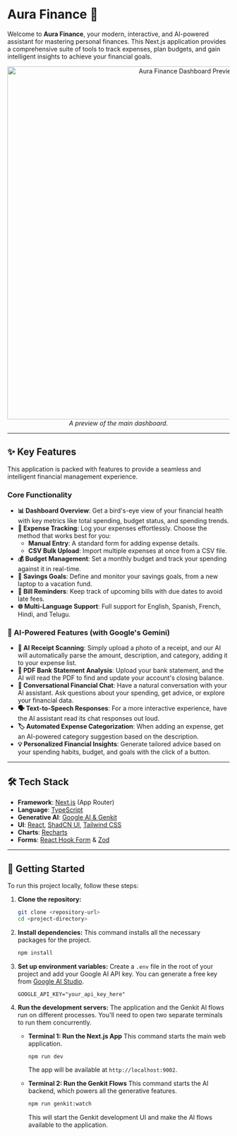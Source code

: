 # Aura Finance 🚀

Welcome to **Aura Finance**, your modern, interactive, and AI-powered assistant for mastering personal finances. This Next.js application provides a comprehensive suite of tools to track expenses, plan budgets, and gain intelligent insights to achieve your financial goals.

<p align="center">
  <img alt="Aura Finance Dashboard Preview" src="image.png" width="800">
  <br>
  <em>A preview of the main dashboard.</em>
</p>

---

## ✨ Key Features

This application is packed with features to provide a seamless and intelligent financial management experience.

### Core Functionality
- **📊 Dashboard Overview**: Get a bird's-eye view of your financial health with key metrics like total spending, budget status, and spending trends.
- **💸 Expense Tracking**: Log your expenses effortlessly. Choose the method that works best for you:
    - **Manual Entry**: A standard form for adding expense details.
    - **CSV Bulk Upload**: Import multiple expenses at once from a CSV file.
- **💰 Budget Management**: Set a monthly budget and track your spending against it in real-time.
- **🎯 Savings Goals**: Define and monitor your savings goals, from a new laptop to a vacation fund.
- **🔔 Bill Reminders**: Keep track of upcoming bills with due dates to avoid late fees.
- **🌐 Multi-Language Support**: Full support for English, Spanish, French, Hindi, and Telugu.

### 🤖 AI-Powered Features (with Google's Gemini)
- **📸 AI Receipt Scanning**: Simply upload a photo of a receipt, and our AI will automatically parse the amount, description, and category, adding it to your expense list.
- **📄 PDF Bank Statement Analysis**: Upload your bank statement, and the AI will read the PDF to find and update your account's closing balance.
- **💬 Conversational Financial Chat**: Have a natural conversation with your AI assistant. Ask questions about your spending, get advice, or explore your financial data.
- **🗣️ Text-to-Speech Responses**: For a more interactive experience, have the AI assistant read its chat responses out loud.
- **🏷️ Automated Expense Categorization**: When adding an expense, get an AI-powered category suggestion based on the description.
- **💡 Personalized Financial Insights**: Generate tailored advice based on your spending habits, budget, and goals with the click of a button.

---

## 🛠️ Tech Stack

- **Framework**: [Next.js](https://nextjs.org/) (App Router)
- **Language**: [TypeScript](https://www.typescriptlang.org/)
- **Generative AI**: [Google AI & Genkit](https://firebase.google.com/docs/genkit)
- **UI**: [React](https://react.dev/), [ShadCN UI](https://ui.shadcn.com/), [Tailwind CSS](https://tailwindcss.com/)
- **Charts**: [Recharts](https://recharts.org/)
- **Forms**: [React Hook Form](https://react-hook-form.com/) & [Zod](https://zod.dev/)

---

## 🚀 Getting Started

To run this project locally, follow these steps:

1.  **Clone the repository:**
    ```bash
    git clone <repository-url>
    cd <project-directory>
    ```

2.  **Install dependencies:**
    This command installs all the necessary packages for the project.
    ```bash
    npm install
    ```

3.  **Set up environment variables:**
    Create a `.env` file in the root of your project and add your Google AI API key. You can generate a free key from [Google AI Studio](https://aistudio.google.com/app/apikey).
    ```
    GOOGLE_API_KEY="your_api_key_here"
    ```

4.  **Run the development servers:**
    The application and the Genkit AI flows run on different processes. You'll need to open two separate terminals to run them concurrently.

    - **Terminal 1: Run the Next.js App**
      This command starts the main web application.
      ```bash
      npm run dev
      ```
      The app will be available at `http://localhost:9002`.

    - **Terminal 2: Run the Genkit Flows**
      This command starts the AI backend, which powers all the generative features.
      ```bash
      npm run genkit:watch
      ```
      This will start the Genkit development UI and make the AI flows available to the application.
